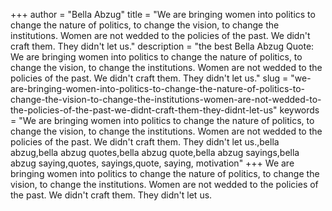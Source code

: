 +++
author = "Bella Abzug"
title = "We are bringing women into politics to change the nature of politics, to change the vision, to change the institutions. Women are not wedded to the policies of the past. We didn't craft them. They didn't let us."
description = "the best Bella Abzug Quote: We are bringing women into politics to change the nature of politics, to change the vision, to change the institutions. Women are not wedded to the policies of the past. We didn't craft them. They didn't let us."
slug = "we-are-bringing-women-into-politics-to-change-the-nature-of-politics-to-change-the-vision-to-change-the-institutions-women-are-not-wedded-to-the-policies-of-the-past-we-didnt-craft-them-they-didnt-let-us"
keywords = "We are bringing women into politics to change the nature of politics, to change the vision, to change the institutions. Women are not wedded to the policies of the past. We didn't craft them. They didn't let us.,bella abzug,bella abzug quotes,bella abzug quote,bella abzug sayings,bella abzug saying,quotes, sayings,quote, saying, motivation"
+++
We are bringing women into politics to change the nature of politics, to change the vision, to change the institutions. Women are not wedded to the policies of the past. We didn't craft them. They didn't let us.
